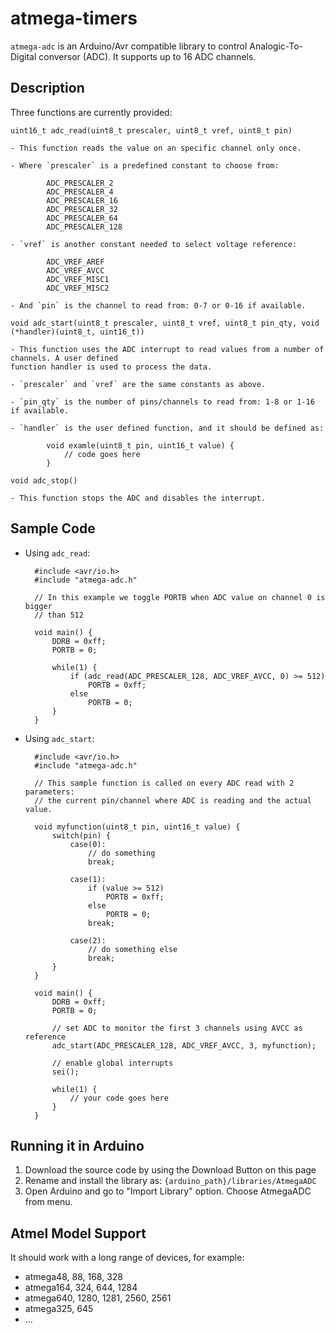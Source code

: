# atmega-timers

`atmega-adc` is an Arduino/Avr compatible library to control Analogic-To-Digital conversor (ADC). It
supports up to 16 ADC channels.

## Description

Three functions are currently provided:

`uint16_t adc_read(uint8_t prescaler, uint8_t vref, uint8_t pin)`
	
	- This function reads the value on an specific channel only once.
	
	- Where `prescaler` is a predefined constant to choose from:
	
			ADC_PRESCALER_2
			ADC_PRESCALER_4
			ADC_PRESCALER_16
			ADC_PRESCALER_32
			ADC_PRESCALER_64
			ADC_PRESCALER_128

	- `vref` is another constant needed to select voltage reference:
	
			ADC_VREF_AREF
			ADC_VREF_AVCC
			ADC_VREF_MISC1
			ADC_VREF_MISC2
	
	- And `pin` is the channel to read from: 0-7 or 0-16 if available.
	
`void adc_start(uint8_t prescaler, uint8_t vref, uint8_t pin_qty, void (*handler)(uint8_t, uint16_t))`
	
	- This function uses the ADC interrupt to read values from a number of channels. A user defined
	function handler is used to process the data.
	
	- `prescaler` and `vref` are the same constants as above.
	
	- `pin_qty` is the number of pins/channels to read from: 1-8 or 1-16 if available.
	
	- `handler` is the user defined function, and it should be defined as:
	
			void examle(uint8_t pin, uint16_t value) {
				// code goes here
			}

`void adc_stop()`

	- This function stops the ADC and disables the interrupt.

## Sample Code

- Using `adc_read`:

		#include <avr/io.h>
		#include "atmega-adc.h"

		// In this example we toggle PORTB when ADC value on channel 0 is bigger
		// than 512

		void main() {
			DDRB = 0xff;
			PORTB = 0;
			
			while(1) {
				if (adc_read(ADC_PRESCALER_128, ADC_VREF_AVCC, 0) >= 512)
					PORTB = 0xff;
				else
					PORTB = 0;
			}
		}

- Using `adc_start`:

		#include <avr/io.h>
		#include "atmega-adc.h"

		// This sample function is called on every ADC read with 2 parameters:
		// the current pin/channel where ADC is reading and the actual value.

		void myfunction(uint8_t pin, uint16_t value) {
			switch(pin) {
				case(0):
					// do something
					break;
					
				case(1):
					if (value >= 512)
						PORTB = 0xff;
					else
						PORTB = 0;
					break;
					
				case(2):
					// do something else
					break;
			}
		}

		void main() {
			DDRB = 0xff;
			PORTB = 0;
			
			// set ADC to monitor the first 3 channels using AVCC as reference
			adc_start(ADC_PRESCALER_128, ADC_VREF_AVCC, 3, myfunction);
			
			// enable global interrupts
			sei();
			
			while(1) {
				// your code goes here
			}
		}

## Running it in Arduino

1. Download the source code by using the Download Button on this page
2. Rename and install the library as: `{arduino_path}/libraries/AtmegaADC`
3. Open Arduino and go to "Import Library" option. Choose AtmegaADC from menu.

## Atmel Model Support

It should work with a long range of devices, for example:

- atmega48, 88, 168, 328
- atmega164, 324, 644, 1284
- atmega640, 1280, 1281, 2560, 2561
- atmega325, 645
- ...
